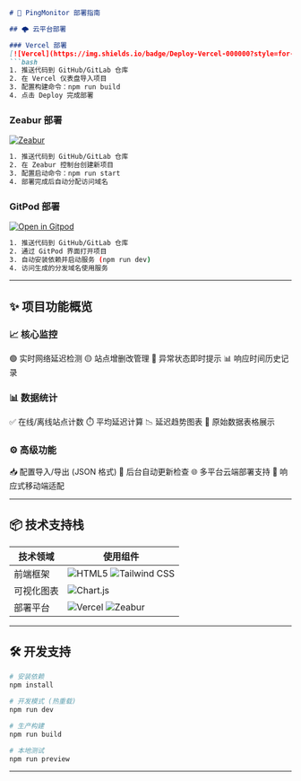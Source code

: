 


```markdown
# 🚀 PingMonitor 部署指南

## 🌩️ 云平台部署

### Vercel 部署
[![Vercel](https://img.shields.io/badge/Deploy-Vercel-000000?style=for-the-badge&logo=Vercel)](https://vercel.com/new)
```bash
1. 推送代码到 GitHub/GitLab 仓库
2. 在 Vercel 仪表盘导入项目
3. 配置构建命令：npm run build
4. 点击 Deploy 完成部署
```

### Zeabur 部署
[![Zeabur](https://img.shields.io/badge/Deploy-Zeabur-1890FF?style=for-the-badge)](https://zeabur.com)
```bash
1. 推送代码到 GitHub/GitLab 仓库
2. 在 Zeabur 控制台创建新项目
3. 配置启动命令：npm run start
4. 部署完成后自动分配访问域名
```

### GitPod 部署
[![Open in Gitpod](https://gitpod.io/button/open-in-gitpod.svg)](https://gitpod.io/)
```bash
1. 推送代码到 GitHub/GitLab 仓库
2. 通过 GitPod 界面打开项目
3. 自动安装依赖并启动服务 (npm run dev)
4. 访问生成的分发域名使用服务
```

---

## ✨ 项目功能概览

### 📈 核心监控
🟢 实时网络延迟检测
🟡 站点增删改管理
🔴 异常状态即时提示
📊 响应时间历史记录

### 📊 数据统计
✅ 在线/离线站点计数
⏱️ 平均延迟计算
📉 延迟趋势图表
📜 原始数据表格展示

### ⚙️ 高级功能
📥 配置导入/导出 (JSON 格式)
🔄 后台自动更新检查
🌐 多平台云端部署支持
📱 响应式移动端适配

---

## 📦 技术支持栈
| 技术领域        | 使用组件                  |
|----------------|--------------------------|
| 前端框架        | ![HTML5](https://img.shields.io/badge/-HTML5-E34F26?logo=html5&logoColor=white) ![Tailwind CSS](https://img.shields.io/badge/-Tailwind%20CSS-38B2AC?logo=tailwind-css&logoColor=white) |
| 可视化图表      | ![Chart.js](https://img.shields.io/badge/-Chart.js-FF6384?logo=chart.js&logoColor=white) |
| 部署平台        | ![Vercel](https://img.shields.io/badge/Vercel-000000?logo=vercel&logoColor=white) ![Zeabur](https://img.shields.io/badge/Zeabur-1890FF?logo=zeabur&logoColor=white) |

---

## 🛠️ 开发支持
```bash
# 安装依赖
npm install

# 开发模式 (热重载)
npm run dev

# 生产构建
npm run build

# 本地测试
npm run preview
```

---
